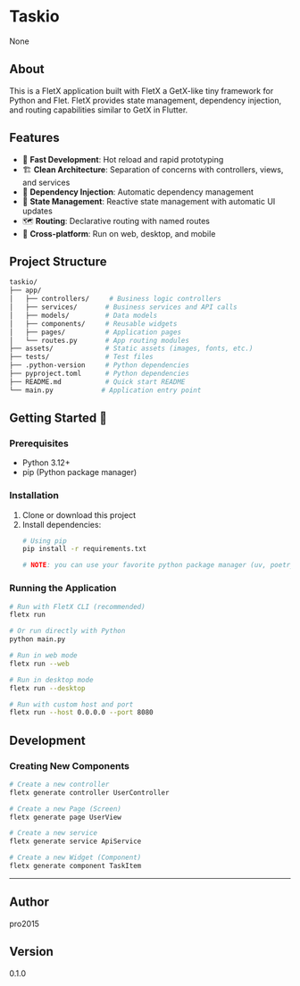 # Taskio

None

## About

This is a FletX application built with FletX a GetX-like tiny framework for Python and Flet. FletX provides state management, dependency injection, and routing capabilities similar to GetX in Flutter.

## Features

- 🚀 **Fast Development**: Hot reload and rapid prototyping
- 🏗️ **Clean Architecture**: Separation of concerns with controllers, views, and services
- 💉 **Dependency Injection**: Automatic dependency management
- 🔄 **State Management**: Reactive state management with automatic UI updates
- 🗺️ **Routing**: Declarative routing with named routes
- 📱 **Cross-platform**: Run on web, desktop, and mobile

## Project Structure

```sh
taskio/
├── app/
│   ├── controllers/     # Business logic controllers
│   ├── services/       # Business services and API calls
│   ├── models/         # Data models
│   ├── components/     # Reusable widgets
│   ├── pages/          # Application pages
│   └── routes.py       # App routing modules
├── assets/             # Static assets (images, fonts, etc.)
├── tests/              # Test files
├── .python-version     # Python dependencies
├── pyproject.toml      # Python dependencies
├── README.md           # Quick start README
└── main.py            # Application entry point
```

## Getting Started 🚀

### Prerequisites

- Python 3.12+
- pip (Python package manager)

### Installation

1. Clone or download this project
2. Install dependencies:
   ```bash
   # Using pip
   pip install -r requirements.txt

   # NOTE: you can use your favorite python package manager (uv, poetry, pipenv etc...)
   ```

### Running the Application

```bash
# Run with FletX CLI (recommended)
fletx run

# Or run directly with Python
python main.py

# Run in web mode
fletx run --web

# Run in desktop mode
fletx run --desktop

# Run with custom host and port
fletx run --host 0.0.0.0 --port 8080
```

## Development

### Creating New Components

```bash
# Create a new controller
fletx generate controller UserController

# Create a new Page (Screen)
fletx generate page UserView

# Create a new service
fletx generate service ApiService

# Create a new Widget (Component)
fletx generate component TaskItem
```

---

## Author

pro2015

## Version

0.1.0